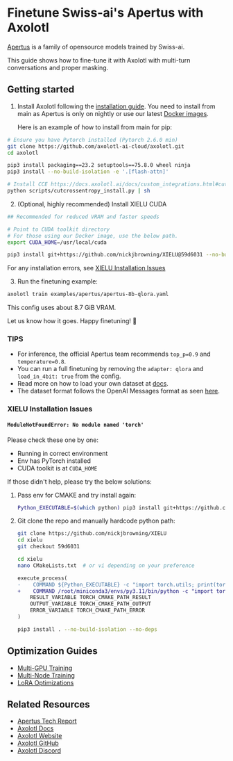 # Finetune Swiss-ai's Apertus with Axolotl

[Apertus](https://huggingface.co/collections/swiss-ai/apertus-llm-68b699e65415c231ace3b059) is a family of opensource models trained by Swiss-ai.

This guide shows how to fine-tune it with Axolotl with multi-turn conversations and proper masking.

## Getting started

1. Install Axolotl following the [installation guide](https://docs.axolotl.ai/docs/installation.html). You need to install from main as Apertus is only on nightly or use our latest [Docker images](https://docs.axolotl.ai/docs/docker.html).

    Here is an example of how to install from main for pip:

```bash
# Ensure you have Pytorch installed (Pytorch 2.6.0 min)
git clone https://github.com/axolotl-ai-cloud/axolotl.git
cd axolotl

pip3 install packaging==23.2 setuptools==75.8.0 wheel ninja
pip3 install --no-build-isolation -e '.[flash-attn]'

# Install CCE https://docs.axolotl.ai/docs/custom_integrations.html#cut-cross-entropy
python scripts/cutcrossentropy_install.py | sh
```

2. (Optional, highly recommended) Install XIELU CUDA

```bash
## Recommended for reduced VRAM and faster speeds

# Point to CUDA toolkit directory
# For those using our Docker image, use the below path.
export CUDA_HOME=/usr/local/cuda

pip3 install git+https://github.com/nickjbrowning/XIELU@59d6031 --no-build-isolation --no-deps
```

For any installation errors, see [XIELU Installation Issues](#xielu-installation-issues)

3. Run the finetuning example:

```bash
axolotl train examples/apertus/apertus-8b-qlora.yaml
```

This config uses about 8.7 GiB VRAM.

Let us know how it goes. Happy finetuning! 🚀

### TIPS

- For inference, the official Apertus team recommends `top_p=0.9` and `temperature=0.8`.
- You can run a full finetuning by removing the `adapter: qlora` and `load_in_4bit: true` from the config.
- Read more on how to load your own dataset at [docs](https://docs.axolotl.ai/docs/dataset_loading.html).
- The dataset format follows the OpenAI Messages format as seen [here](https://docs.axolotl.ai/docs/dataset-formats/conversation.html#chat_template).

### XIELU Installation Issues

#### `ModuleNotFoundError: No module named 'torch'`

Please check these one by one:
- Running in correct environment
- Env has PyTorch installed
- CUDA toolkit is at `CUDA_HOME`

If those didn't help, please try the below solutions:

1. Pass env for CMAKE and try install again:

    ```bash
    Python_EXECUTABLE=$(which python) pip3 install git+https://github.com/nickjbrowning/XIELU@59d6031 --no-build-isolation --no-deps
    ```

2. Git clone the repo and manually hardcode python path:

    ```bash
    git clone https://github.com/nickjbrowning/XIELU
    cd xielu
    git checkout 59d6031

    cd xielu
    nano CMakeLists.txt  # or vi depending on your preference
    ```

    ```diff
    execute_process(
    -    COMMAND ${Python_EXECUTABLE} -c "import torch.utils; print(torch.utils.cmake_prefix_path)"
    +    COMMAND /root/miniconda3/envs/py3.11/bin/python -c "import torch.utils; print(torch.utils.cmake_prefix_path)"
        RESULT_VARIABLE TORCH_CMAKE_PATH_RESULT
        OUTPUT_VARIABLE TORCH_CMAKE_PATH_OUTPUT
        ERROR_VARIABLE TORCH_CMAKE_PATH_ERROR
    )
    ```

    ```bash
    pip3 install . --no-build-isolation --no-deps
    ```

## Optimization Guides

- [Multi-GPU Training](https://docs.axolotl.ai/docs/multi-gpu.html)
- [Multi-Node Training](https://docs.axolotl.ai/docs/multi-node.html)
- [LoRA Optimizations](https://docs.axolotl.ai/docs/lora_optims.html)

## Related Resources

- [Apertus Tech Report](https://github.com/swiss-ai/apertus-tech-report/blob/main/Apertus_Tech_Report.pdf)
- [Axolotl Docs](https://docs.axolotl.ai)
- [Axolotl Website](https://axolotl.ai)
- [Axolotl GitHub](https://github.com/axolotl-ai-cloud/axolotl)
- [Axolotl Discord](https://discord.gg/7m9sfhzaf3)
